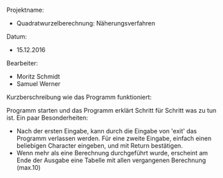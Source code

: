 ﻿Projektname:
- Quadratwurzelberechnung: Näherungsverfahren

Datum:
- 15.12.2016

Bearbeiter:
- Moritz Schmidt
- Samuel Werner

Kurzberschreibung wie das Programm funktioniert:

Programm starten und das Programm erklärt Schritt für Schritt
was zu tun ist.
Ein paar Besonderheiten:
- Nach der ersten Eingabe, kann durch die Eingabe von 'exit' das Programm
verlassen werden. Für eine zweite Eingabe, einfach einen beliebigen Character
eingeben, und mit Return bestätigen.
- Wenn mehr als eine Berechnung durchgeführt wurde, erscheint am Ende der Ausgabe
eine Tabelle mit allen vergangenen Berechnung (max.10)